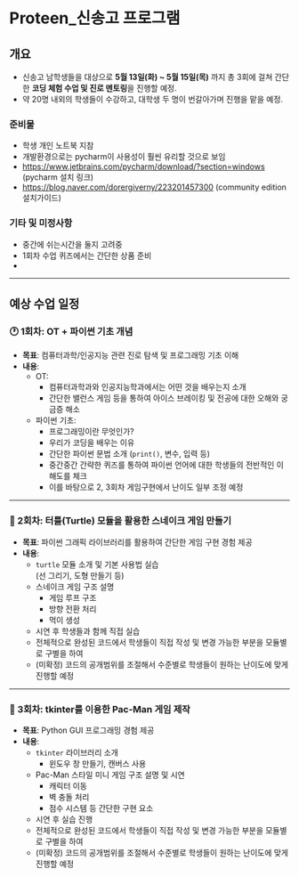 # Proteen_신송고 프로그램

## 개요

- 신송고 남학생들을 대상으로 **5월 13일(화) ~ 5월 15일(목)** 까지 총 3회에 걸쳐 간단한 **코딩 체험 수업 및 진로 멘토링**을 진행할 예정.  
- 약 20명 내외의 학생들이 수강하고, 대학생 두 명이 번갈아가며 진행을 맡을 예정.

### 준비물
- 학생 개인 노트북 지참
- 개발환경으로는 pycharm이 사용성이 훨씬 유리할 것으로 보임
- https://www.jetbrains.com/pycharm/download/?section=windows (pycharm 설치 링크)
- https://blog.naver.com/dorergiverny/223201457300 (community edition 설치가이드)

### 기타 및 미정사항
- 중간에 쉬는시간을 둘지 고려중
- 1회차 수업 퀴즈에서는 간단한 상품 준비
- 

---

## 예상 수업 일정

### 🕐 1회차: OT + 파이썬 기초 개념

- **목표**: 컴퓨터과학/인공지능 관련 진로 탐색 및 프로그래밍 기초 이해
- **내용**:
  - OT:  
    - 컴퓨터과학과와 인공지능학과에서는 어떤 것을 배우는지 소개
    - 간단한 밸런스 게임 등을 통하여 아이스 브레이킹 및 전공에 대한 오해와 궁금증 해소
  - 파이썬 기초:
    - 프로그래밍이란 무엇인가?
    - 우리가 코딩을 배우는 이유
    - 간단한 파이썬 문법 소개 (`print()`, 변수, 입력 등)
    - 중간중간 간략한 퀴즈를 통하여 파이썬 언어에 대한 학생들의 전반적인 이해도를 체크
    - 이를 바탕으로 2, 3회차 게임구현에서 난이도 일부 조정 예정

---

### 🐍 2회차: 터틀(Turtle) 모듈을 활용한 스네이크 게임 만들기

- **목표**: 파이썬 그래픽 라이브러리를 활용하여 간단한 게임 구현 경험 제공
- **내용**:
  - `turtle` 모듈 소개 및 기본 사용법 실습  
    (선 그리기, 도형 만들기 등)
  - 스네이크 게임 구조 설명
    - 게임 루프 구조
    - 방향 전환 처리
    - 먹이 생성
  - 시연 후 학생들과 함께 직접 실습
  - 전체적으로 완성된 코드에서 학생들이 직접 작성 및 변경 가능한 부분을 모듈별로 구별을 하여
  - (미확정) 코드의 공개범위를 조절해서 수준별로 학생들이 원하는 난이도에 맞게 진행할 예정

---

### 👾 3회차: tkinter를 이용한 Pac-Man 게임 제작

- **목표**: Python GUI 프로그래밍 경험 제공
- **내용**:
  - `tkinter` 라이브러리 소개
    - 윈도우 창 만들기, 캔버스 사용
  - Pac-Man 스타일 미니 게임 구조 설명 및 시연
    - 캐릭터 이동
    - 벽 충돌 처리
    - 점수 시스템 등 간단한 구현 요소
  - 시연 후 실습 진행
  - 전체적으로 완성된 코드에서 학생들이 직접 작성 및 변경 가능한 부분을 모듈별로 구별을 하여
  - (미확정) 코드의 공개범위를 조절해서 수준별로 학생들이 원하는 난이도에 맞게 진행할 예정

